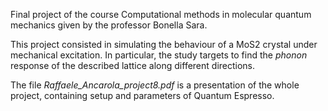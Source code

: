 Final project of the course Computational methods in molecular quantum mechanics given by the professor Bonella Sara. 

This project consisted in simulating the behaviour of a MoS2 crystal under mechanical excitation.
In particular, the study targets to find the *phonon* response of the described lattice along different directions.

The file *Raffaele_Ancarola_project8.pdf* is a presentation of the whole project, containing setup and parameters of Quantum Espresso.
